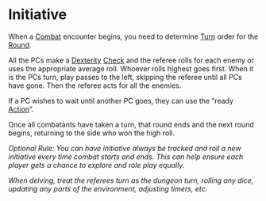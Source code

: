 ---
---

# Initiative

When a [Combat](Combat.md) encounter begins, you need to determine [Turn](Turn.md) order for the [Round](Round.md).

All the PCs make a [Dexterity](../Player%20Characters/Chosen%20Statistics/Dexterity.md) [Check](Check.md) and the referee rolls for each enemy or uses the appropriate average roll. Whoever rolls highest goes first. When it is the PCs turn, play passes to the left, skipping the referee until all PCs have gone. Then the referee acts for all the enemies.

If a PC wishes to wait until another PC goes, they can use the “ready [Action](Action.md)”.

Once all combatants have taken a turn, that round ends and the next round begins, returning to the side who won the high roll.

*Optional Rule:*
*You can have initiative always be tracked and roll a new initiative every time combat starts and ends. This can help ensure each player gets a chance to explore and role play equally.*

*When delving, treat the referees turn as the dungeon turn, rolling any dice, updating any parts of the environment, adjusting timers, etc.*
